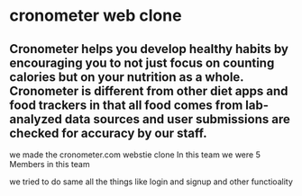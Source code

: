 # cronometer web clone
## Cronometer helps you develop healthy habits by encouraging you to not just focus on counting calories but on your nutrition as a whole. Cronometer is different from other diet apps and food trackers in that all food comes from lab-analyzed data sources and user submissions are checked for accuracy by our staff.
<p> we made the cronometer.com webstie clone In this team we were 5 Members in this team </P>
<p> we tried to do same all the things like login and signup and other functioality </p>
